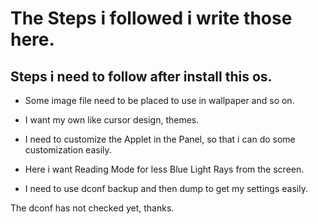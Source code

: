# The Steps i followed i write those here.

## Steps i need to follow after install this os.

- Some image file need to be placed to use in wallpaper and so on.

- I want my own like cursor design, themes.

- I need to customize the Applet in the Panel, so that i can do some customization easily.

- Here i want Reading Mode for less Blue Light Rays from the screen.

- I need to use dconf backup and then dump to get my settings easily. 


The dconf has not checked yet, thanks.